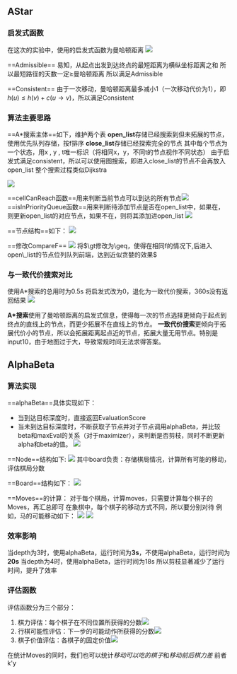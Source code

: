 ## AStar

### 启发式函数
在这次的实验中，使用的启发式函数为曼哈顿距离
![](https://raw.githubusercontent.com/ustc21xyx/picture-bed/main/20240505151454.png)

==Admissible==
易知，从起点出发到达终点的最短距离为横纵坐标距离之和
所以最短路径的天数一定$\geq$曼哈顿距离
所以满足Admissible

==Consistent==
由于一次移动，曼哈顿距离最多减小1（一次移动代价为1），即$h(u)\leq h(v) + c(u\rightarrow v)$，所以满足Consistent

### 算法主要思路

==A\*搜索主体==如下，维护两个表
**open_list**存储已经搜索到但未拓展的节点，使用优先队列存储，按f排序
**close_list**存储已经探索完全的节点
其中每个节点为一个状态，用x , y , t唯一标识（将相同x，y，不同t的节点视作不同状态）
由于启发式满足consistent，所以可以使用图搜索，即进入close_list的节点不会再放入open_list
整个搜索过程类似Dijkstra

![](https://raw.githubusercontent.com/ustc21xyx/picture-bed/main/20240505152521.png)

==cellCanReach函数==用来判断当前节点可以到达的所有节点![](https://raw.githubusercontent.com/ustc21xyx/picture-bed/main/20240505153300.png)
==isInPriorityQueue函数==用来判断待添加节点是否在open_list中，如果在，则更新open_list的对应节点，如果不在，则将其添加进open_list
![](https://raw.githubusercontent.com/ustc21xyx/picture-bed/main/20240505153534.png)

==节点结构==如下：
![](https://raw.githubusercontent.com/ustc21xyx/picture-bed/main/20240505154112.png)

==修改CompareF==
![](https://raw.githubusercontent.com/ustc21xyx/picture-bed/main/20240505155518.png)
将$\gt修改为\geq，使得在相同f的情况下,后进入open\_list的节点位列队列前端，达到近似贪婪的效果$

### 与一致代价搜索对比
使用A\*搜索的总用时为0.5s
将启发式改为0，退化为一致代价搜索，360s没有返回结果
![](https://raw.githubusercontent.com/ustc21xyx/picture-bed/main/20240505155220.png)

**A\*搜索**使用了曼哈顿距离的启发式信息，使得每一次的节点选择更倾向于起点到终点的直线上的节点，而更少拓展不在直线上的节点。
**一致代价搜索**更倾向于拓展代价小的节点，所以会拓展距离起点近的节点，拓展大量无用节点。特别是input10，由于地图过于大，导致常规时间无法求得答案。


## AlphaBeta

### 算法实现
==alphaBeta==具体实现如下：
- 当到达目标深度时，直接返回EvaluationScore
- 当未到达目标深度时，不断获取子节点并对子节点调用alphaBeta，并比较beta和maxEval的关系（对于maximizer），来判断是否剪枝，同时不断更新alpha和beta的值。
![](https://raw.githubusercontent.com/ustc21xyx/picture-bed/main/20240505160551.png)

==Node==结构如下:
![](https://raw.githubusercontent.com/ustc21xyx/picture-bed/main/20240505161610.png)
其中board负责：存储棋局情况，计算所有可能的移动，评估棋局分数

==Board==结构如下：
![](https://raw.githubusercontent.com/ustc21xyx/picture-bed/main/20240505161908.png)

==Moves==的计算：
对于每个棋局，计算moves，只需要计算每个棋子的Moves，再汇总即可
在象棋中，每个棋子的移动方式不同，所以要分别对待
例如，马的可能移动如下：
![](https://raw.githubusercontent.com/ustc21xyx/picture-bed/main/20240505162432.png)
![](https://raw.githubusercontent.com/ustc21xyx/picture-bed/main/20240505162449.png)
### 效率影响
当depth为3时，使用alphaBeta，运行时间为**3s**，不使用alphaBeta，运行时间为**20s**
当depth为4时，使用alphaBeta，运行时间为18s
所以剪枝显著减少了运行时间，提升了效率

### 评估函数
评估函数分为三个部分：
1. 棋力评估：每个棋子在不同位置所获得的分数![](https://raw.githubusercontent.com/ustc21xyx/picture-bed/main/20240505162837.png)
2. 行棋可能性评估：下一步的可能动作所获得的分数![](https://raw.githubusercontent.com/ustc21xyx/picture-bed/main/20240505163002.png)
3. 棋子价值评估：各棋子的固定价值![](https://raw.githubusercontent.com/ustc21xyx/picture-bed/main/20240505162937.png)

在统计Moves的同时，我们也可以统计*移动可以吃的棋子*和*移动前后棋力差*
前者k'y
